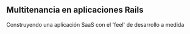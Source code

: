 ## Multitenancia en aplicaciones Rails

Construyendo una aplicación SaaS con el 'feel' de desarrollo a medida
